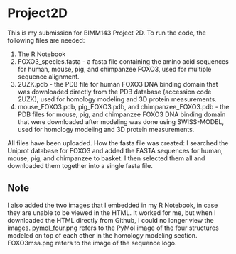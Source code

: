 # Project2D
This is my submission for BIMM143 Project 2D.
To run the code, the following files are needed:

1. The R Notebook
2. FOXO3_species.fasta - a fasta file containing the amino acid sequences for human, mouse, pig, and chimpanzee FOXO3, used for multiple sequence alignment.
3. 2UZK.pdb - the PDB file for human FOXO3 DNA binding domain that was downloaded directly from the PDB database (accession code 2UZK), used for homology modeling and 3D protein measurements.
4. mouse_FOXO3.pdb, pig_FOXO3.pdb, and chimpanzee_FOXO3.pdb - the PDB files for mouse, pig, and chimpanzee FOXO3 DNA binding domain that were downloaded after modeling was done using SWISS-MODEL, used for homology modeling and 3D protein measurements.

All files have been uploaded. 
How the fasta file was created: I searched the Uniprot database for FOXO3 and added the FASTA sequences for human, mouse, pig, and chimpanzee to basket. I then selected them all and downloaded them together into a single fasta file.

## Note
I also added the two images that I embedded in my R Notebook, in case they are unable to be viewed in the HTML. It worked for me, but when I downloaded the HTML directly from Github, I could no longer view the images. 
pymol_four.png refers to the PyMol image of the four structures modeled on top of each other in the homology modeling section.
FOXO3msa.png refers to the image of the sequence logo.
